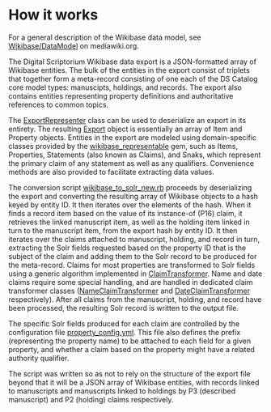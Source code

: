 # How it works

For a general description of the Wikibase data model, see [Wikibase/DataModel](https://www.mediawiki.org/wiki/Wikibase/DataModel) on mediawiki.org.

The Digital Scriptorium Wikibase data export is a JSON-formatted array of Wikibase entities. The bulk of the entities in the export consist of triplets that together form a meta-record consisting of one each of the DS Catalog core model types: manuscipts, holdings, and records. The export also contains entities representing property definitions and authoritative references to common topics.

The [ExportRepresenter](../lib/digital_scriptorium/export_representer.rb) class can be used to deserialize an export in its entirety. The resulting [Export](../lib/digital_scriptorium/export.rb) object is essentially an array of Item and Property objects. Entities in the export are modeled using domain-specific classes provided by the [wikibase_representable](https://rubygems.org/gems/wikibase_representable) gem, such as Items, Properties, Statements (also known as Claims), and Snaks, which represent the primary claim of any statement as well as any qualifiers. Convenience methods are also provided to facilitate extracting data values.

The conversion script [wikibase_to_solr_new.rb](../wikibase_to_solr_new.rb) proceeds by deserializing the export and converting the resulting array of Wikibase objects to a hash keyed by entity ID. It then iterates over the elements of the hash. When it finds a record item based on the value of its instance-of (P16) claim, it retrieves the linked manuscript item, as well as the holding item linked in turn to the manuscript item, from the export hash by entity ID. It then iterates over the claims attached to manuscript, holding, and record in turn, extracting the Solr fields requested based on the property ID that is the subject of the claim and adding them to the Solr record to be produced for the meta-record. Claims for most properties are transformed to Solr fields using a generic algorithm implemented in [ClaimTransformer](../lib/digital_scriptorium/claim_transformer.rb). Name and date claims require some special handling, and are handled in dedicated claim transformer classes ([NameClaimTransformer](../lib/digital_scriptorium/name_claim_transformer.rb) and [DateClaimTransformer](../lib/digital_scriptorium/date_claim_transformer.rb) respectively). After all claims from the manuscript, holding, and record have been processed, the resulting Solr record is written to the output file.

The specific Solr fields produced for each claim are controlled by the configuration file [property_config.yml](../property_config.yml). This file also defines the prefix (representing the property name) to be attached to each field for a given property, and whether a claim based on the property might have a related authority qualifier. 

The script was written so as not to rely on the structure of the export file beyond that it will be a JSON array of Wikibase entities, with records linked to manuscripts and manuscripts linked to holdings by P3 (described manuscript) and P2 (holding) claims respectively.
